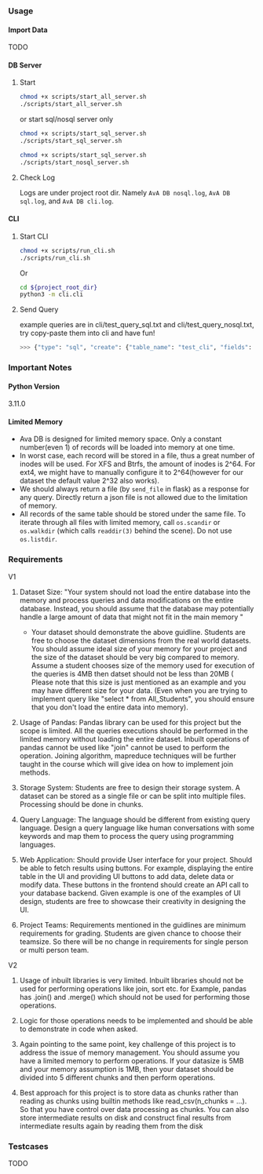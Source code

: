 
### Usage

#### Import Data

TODO

#### DB Server

1. Start

    ```bash
    chmod +x scripts/start_all_server.sh
    ./scripts/start_all_server.sh
    ```
   or start sql/nosql server only
    ```bash
    chmod +x scripts/start_sql_server.sh
    ./scripts/start_sql_server.sh
    ```
    ```bash
    chmod +x scripts/start_sql_server.sh
    ./scripts/start_nosql_server.sh
    ```

2. Check Log

   Logs are under project root dir. Namely `AvA DB nosql.log`, `AvA DB sql.log`, and `AvA DB cli.log`.

#### CLI

1. Start CLI
    ```bash
    chmod +x scripts/run_cli.sh
    ./scripts/run_cli.sh
    ```
   Or
    ```bash
    cd ${project_root_dir}
    python3 -m cli.cli
    ```

2. Send Query

   example queries are in cli/test_query_sql.txt and cli/test_query_nosql.txt, try copy-paste them into cli and have fun!

    ```bash
    >>> {"type": "sql", "create": {"table_name": "test_cli", "fields": [{"col1": "int"}, {"col2": "str"}]}}
    ```

### Important Notes

#### Python Version

3.11.0

#### Limited Memory

- Ava DB is designed for limited memory space. Only a constant number(even 1) of records will be loaded into memory at one time.
- In worst case, each record will be stored in a file, thus a great number of inodes will be used. For XFS and Btrfs, the amount of inodes is 2^64. For ext4, we might have to manually configure it to 2^64(however
  for our dataset the default value 2^32 also works).
- We should always return a file (by `send_file` in flask) as a response for any query. Directly return a json file is not allowed due to the limitation of memory.
- All records of the same table should be stored under the same file. To iterate through all files with limited memory, call `os.scandir` or `os.walkdir` (which calls `readdir(3)` behind the scene).
  Do not use `os.listdir`.

### Requirements

V1

1. Dataset Size:
   "Your system should not load the entire database into the memory and process queries and data modifications on the entire database. Instead, you should assume that the database may potentially
   handle a large amount of data that might not fit in the main memory "
    - Your dataset should demonstrate the above guidline. Students are free to choose the dataset dimensions from the real world datasets. You should assume ideal size of your memory for your project
      and the size of the dataset should be very big compared to memory. Assume a student chooses size of the memory used for execution of the queries is 4MB then datset should not be less than 20MB (
      Please note that this size is just mentioned as an example and you may have different size for your data. (Even when you are trying to implement query like "select * from All_Students", you
      should ensure that you don't load the entire data into memory).


2. Usage of Pandas: Pandas library can be used for this project but the scope is limited. All the queries executions should be performed in the limited memory without loading the entire dataset.
   Inbuilt operations of pandas cannot be used like "join" cannot be used to perform the operation. Joining algorithm, mapreduce techniques will be further taught in the course which will give idea on
   how to implement join methods.


3. Storage System: Students are free to design their storage system. A dataset can be stored as a single file or can be split into multiple files. Processing should be done in chunks.


4. Query Language: The language should be different from existing query language. Design a query language like human conversations with some keywords and map them to process the query using
   programming languages.

5. Web Application: Should provide User interface for your project. Should be able to fetch results using buttons. For example, displaying the entire table in the UI and providing UI buttons to add
   data, delete data or modify data. These buttons in the frontend should create an API call to your database backend. Given example is one of the examples of UI design, students are free to showcase
   their creativity in designing the UI.


6. Project Teams: Requirements mentioned in the guidlines are minimum requirements for grading. Students are given chance to choose their teamsize. So there will be no change in requirements for
   single person or multi person team.

V2

1. Usage of inbuilt libraries is very limited. Inbuilt libraries should not be used for performing operations like join, sort etc. for Example, pandas has .join() and .merge() which should not be used
   for performing those operations.

2. Logic for those operations needs to be implemented and should be able to demonstrate in code when asked.

3. Again pointing to the same point, key challenge of this project is to address the issue of memory management. You should assume you have a limited memory to perform operations. If your datasize is
   5MB and your memory assumption is 1MB, then your dataset should be divided into 5 different chunks and then perform operations.

4. Best approach for this project is to store data as chunks rather than reading as chunks using builtin methods like read_csv(n_chunks = ...). So that you have control over data processing as chunks.
   You can also store intermediate results on disk and construct final results from intermediate results again by reading them from the disk

### Testcases

TODO
```
